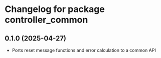 # Changelog for package controller_common

## 0.1.0 (2025-04-27)

- Ports reset message functions and error calculation to a common API
